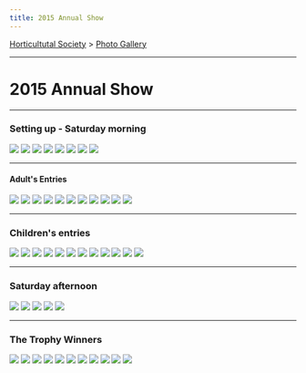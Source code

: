 ```yaml
---
title: 2015 Annual Show
---
```



[Horticultutal Society](/horticultural-society) > [Photo Gallery](/horticultural-society/PhotoGallery)

----

# 2015 Annual Show


----

### Setting up - Saturday morning

![](https://lh3.googleusercontent.com/pw/ACtC-3fuXE2sDkVFRArpa1lS4sEErRQrzXECglrm5VQp3sG6UMAcvtdoDP3qPaCaJhdSyrjUm9802WWCbe9NJntOoUf_QgkI95tURdPWkfW6c_rJ_HIw0P0uzM8rUZC-mXvg3etP7EBj5aqWLZzxLxnUJLLI=w917-h578-no?authuser=0)
![](https://lh3.googleusercontent.com/pw/ACtC-3fpGnk2SVBnYi3oe-Pv9v3bg0Q2KiIa96E19YRXaS4Z5vajKku23lnnEILGafldLR3_QJGD0EmTcUTS4ZKCioIeoY-zTdLHtMDMsYB682bdarLGjXggkU3Uv4QAgi6GWzkJaVsFVa0Gv_4Gcd9KKVSQ=w817-h509-no?authuser=0)
![](https://lh3.googleusercontent.com/pw/ACtC-3eZq1amG992aaTfFbPAkibjTs9WJKM3DFvbYwFBMJ0jnZg29-FfIi5aiZAeWvN3C_QMZhyIawEa4f53q3Z-VZ0yl_usfxNMVURhWDaUmA089PS3947YuDK0elBrDzBgk_ZwXVYMTYt51iovp-TkBhUN=w909-h608-no?authuser=0)
![](https://lh3.googleusercontent.com/pw/ACtC-3fDTBHXR-Q8OWOVo0tCEEPxuBF4EnngpZzuf-ratLhNwlCXBYdvvWK0fmxf2UuKPebk109UwP527nABlMkKoBvHGnRJb4LRlHArKDDbG1DAg29YnxHIop8MqUpy4J9vTt5kpqqI1o1d5yZCJWmNVK0C=w893-h544-no?authuser=0)
![](https://lh3.googleusercontent.com/pw/ACtC-3eR2x0XguUQXAOKBHSnvQBCF78bdxQtcpdc6qS36MM7qBEEkO2OVCbvK17Iyg5_LkYQnbVkOmruDSiqnBQtopJzddv0yh5hvc8b10CJ_fHP0EbS2jwDgqWfD1E33iM5ezrG5DeXfU7UboyhyeLSLC2u=w847-h618-no?authuser=0)
![](https://lh3.googleusercontent.com/pw/ACtC-3eOaXo8e_h0CTpemGD0I5UQzyKz1x-qYTZorWuAt3b4pd37Gky0S5ChpOW1B15pUqFE1zfamTUHvuWpBE0F_5x7yg_e6tlwrgsxI5Q13DkIKA-JhtBCTlu4jEMreKpCjfZobqRKxmCdapINVJYJt9gY=w852-h617-no?authuser=0)
![](https://lh3.googleusercontent.com/pw/ACtC-3cQb0CAS1me5RAD42IL3DG9-vDCq3-g0OU7L7mGjYMiVFF_G1gVjPYdt0GdnTiw86I8hcP5HqWrN3Bq1Z_jaS_OoAaZM8xZiNP9krHa1JiXt1K-Ben6nuILTVeVBriMQ8izivCWd0cDsYsxAONAGa5l=w930-h521-no?authuser=0)
![](https://lh3.googleusercontent.com/pw/ACtC-3d5raishZtp4cbCBmZ9T-FD46DtwoE-VXimQqNnpH9pnSQ7axrI50tU6iRXym3IOHClQgIEA1O34o6Go8pqmrtQvTNVnefA23MV8EbZFrs8ZMH0bPqYN8kNkFzNQG7hOTgtMs_DgdAUUUiFuapJl6DE=w750-h597-no?authuser=0)


----

#### Adult's Entries

![](https://lh3.googleusercontent.com/pw/ACtC-3dM53jjoLIUB_LsehKGtu6Le4uE_OSxKvEiahLIENYy-AmAFBWenIOS1D0tyu5X6B63reWO5kqm7Odjo1pg3J9NkRS--ZvNS60qyGvmMKf_Z220jB8mEXxRWggAsZE2SwHtm49Hhfuwo6VavPftijMG=w918-h624-no?authuser=0)
![](https://lh3.googleusercontent.com/pw/ACtC-3dLD8Ff3UVSP2oCAFVCCjyJp9WyJWRhmAsheY_LcoAOrd0z_WcLVjv7HZIgynK60eEiXQv37Tgq2pRxbnyeBqa-iN_OphpLEd-w4meeys73crJZbQs4etzkM3N11LEaw3XvxMkVRWxRiY6APwEK_4wP=w921-h619-no?authuser=0)
![](https://lh3.googleusercontent.com/pw/ACtC-3eO35KxdxMUFLCJb8NZicB3bVg8cL1vmKX_dAwWzmUvWiedhLSXLebN8cry3YY-v6Wnz9h6Okh2590MO-XQz5vHkQFssgi3oYYhCFUYG0PEfs7pRRyMK82tkTzgw5T_Rncyf66tmGtEoSiDnenb-2Fd=w923-h625-no?authuser=0)
![](https://lh3.googleusercontent.com/pw/ACtC-3dtI5nd30yhuI0aTGvY2ie3BdMQkVHQrAOUVhlFONMOvixi9j8j4SlLGoy1TWalInFB5UztLid3IYMBUv9eO14yrE4o5zTYbzsKfFvmrizOnoqhEmTIYTnxLKQI3FPsbNUtpnfU-CQrt8djYHLI8B6-=w922-h619-no?authuser=0)
![](https://lh3.googleusercontent.com/pw/ACtC-3fXm18mV0cTETvhZtWiJZ_Mp0mYS8mcI1hWzoI_eiev0L0N1iEW9gewCxMtgCdgFJeUWvzyfywxSOwdLyJsYs6y9ti4WvBbzNRePaWKeLA_YD-J6cklDzknMWCmwKNaweFz1ClXasnTwcLktIjiPqXW=w894-h620-no?authuser=0)
![](https://lh3.googleusercontent.com/pw/ACtC-3dVxpQYRX9cJJFrS6aWzE6r-fn6nas57us75af-ayy5PFAXsYCHgq9f6zmBwzF3QchWJAsBNsf_p1RnqROd1UovQcW6LzjH4f8u_4m77Ej3K78m5p-QxaMMcCM-P2hZ9HSFr_3GlQxEauai_CdXBJC3=w907-h617-no?authuser=0)
![](https://lh3.googleusercontent.com/pw/ACtC-3eT18c-Z7ey0JY07WSs3Tj_7j-Y8grYNOVXxfAPH4PQin7C9nRW7FVCD8PDSKuQbMTLg9jwy2VD9l9y5W9467C8MAAsU73UXAlAWiHT7wyOP0MqBLF3AsStfVyva571VH_MZVL_pXLT6_ZEu3rjh0h7=w853-h620-no?authuser=0)
![](https://lh3.googleusercontent.com/pw/ACtC-3deYeKh50VqjgzJxxx3-hmsJ56VLBmpq_DrVBFwFH6z9A8u7Od9b1N_MfpOZqk7jlDbF6vNJ3xlMqQV4bTusJ0uYqZH_GIPliBozjw0tJgl1ALb0_8wJy7TT8b6Gsz5lhhbJe-ui2Xss1tQDZisbUXJ=w654-h608-no?authuser=0)
![](https://lh3.googleusercontent.com/pw/ACtC-3eDNwu3cK_4XGWZPKmnzRflJDWByWqhjd1kc_9OW-X20Qjb-cU-JYPdIDrP8ULNe8j0XnDZZnqtwAju1spAMDWQnZFEIfzXf2Bc2yI4FZ1ybJ_ubLirx6V3wQ-_qTUmJYYT2tAEjM7tYp85wVuG6guY=w819-h548-no?authuser=0)
![](https://lh3.googleusercontent.com/pw/ACtC-3e0TRzit_8Qsg21TL6Vpe-zds9OHIvIEoZtYVEgvSU5v5_e5FXsTXVZcZfKJG6nlpd75xvo-Ft3pTZ6afLQDcJgrcvyJRp8BlSQCSM5MhKAuXQqo7bpT06cnJrNIrdCKYbcUOaqdsPmbExgYr9GTiEO=w641-h615-no?authuser=0)
![](https://lh3.googleusercontent.com/pw/ACtC-3dDmxXqJLJjn-1pIfZf19zqph0PeoqiVWddScvtwa8IJXQngNSopvFe66IVFs370QKhUhityMQfUSEyMCEJfB-8MgqomtHl6jHCGCL40-QxHjaZ-aQ_RsKyGbnYJks97vIpRCoo2gj3ELK7_iljor21=w932-h546-no?authuser=0)

----

### Children's entries

![](https://lh3.googleusercontent.com/pw/ACtC-3f9pAe0dPpmeEf6AoKiaBrUAwnU6ux5u0RF8L2PQeQSkI6kc7SOUy-xmHJlhGwkSYriCbXWH0jNyULmBWuRKO0nScOmsGt8G5IQAUR1A-pwiBhSucd9NoQ_5N7rC6LJ-RUlQH0FcvPvLigW-8UkVhG_=w853-h623-no?authuser=0)
![](https://lh3.googleusercontent.com/pw/ACtC-3fI6TeZB_XXGEoIuMkvnDzzzwSA7Qj-0I5X53K1lJgC7TN0LT1bJGXY-MCu7Xj-9NP00ip1Ly_jnaggCQMcQyyZx0rUG_gzUPYVZeIn0uISFompcExYT5G9lcNt9ETMdPIlr5wOBT-upVtdPAaQ2kCi=w752-h542-no?authuser=0)
![](https://lh3.googleusercontent.com/pw/ACtC-3fMsvaaZ7Gdi99cmea8L7E1qWuTrWCs8KtS5iJ9zPEgqVK1l3MeTmU3B8Ewo-_qSlrjRtHWC6PM-hXBf1hRlB3PeFFRc78yDsj1QwY436_tZYW9yagArJSN2O8uYMTDG_FlAcQWqAiUqZprwtHLCf6U=w811-h535-no?authuser=0)
![](https://lh3.googleusercontent.com/pw/ACtC-3eVcdL8r983RwNOYRTPmwUlCIAhRWCPZZnDdsjhkr4Uzoh1zcTmydJjzSq-hhN06nG_nCnXeVaLm9EWvcP_dSIZEHob-ALYNB3B5Fjh-SWBnqFlhJ0SjUs1PmIUDj0k7AHZv1wQzIdKmL9vb0Nkb1o2=w927-h613-no?authuser=0)
![](https://lh3.googleusercontent.com/pw/ACtC-3eZPIHBzLSZ5EZskpmFQVMfOp_xcVj9X3GKF4jQrI6BqOJbWKOscf6Xb9z0-IGUIrI-hBOqmW6hdL5U8OonpmrA6vARBJlIk2kQrnRvJqxdD03HZSJ-DQxyVXubjJcD6UsYbbO0QHb53R6kjyWVjHEn=w922-h616-no?authuser=0)
![](https://lh3.googleusercontent.com/pw/ACtC-3fcakysVTtUZmyT2nT4kfSTttiPlAKffjsJsFs1XXcKBTXpT8yLNfIwgMGIjWxtzM2uP0Ozc64YNn1qBMvOqU-WXHQGyODhMpeUn-RoEdyuahd_p7o4sjLycdPG1SCKggDYPkDG12n9ibIc3GulmB47=w591-h612-no?authuser=0)
![](https://lh3.googleusercontent.com/pw/ACtC-3efnNZJ2TXJ7fsqYCok-6U6MTSw9KDPqMMZaPKTGIH82q4JJel9xrspTvWNKVTIOt5tO5rkRRg93t6xD7VvNmeGJWgtVq4KD-epOBZ6kI8rRlYyUQvoC-DrvqD7_Q58puMZonRW1lMEy0iGdPPYJOo8=w861-h558-no?authuser=0)
![](https://lh3.googleusercontent.com/pw/ACtC-3dh4bZWjMhRdQNWhslq_pH0REkd0IQD9qb7fBiUhX6paP-7h2WWJl_BfnFobool6kBNRJ9JNQPEL3riCdeEhug3aiDvYK_Iiuz0bNwDGl60j4exjoama04t55oUwm1ATNdF2CpGcMh5KlhIgtRJYrPq=w891-h599-no?authuser=0)
![](https://lh3.googleusercontent.com/pw/ACtC-3dezc_Kdi7kQ8ZILopdFVkcwCNjhmYkF-dS3gg0pBEDDIcPae7L4NCDAkWwfbxf7dNQ5WYyNElc4io2_c5EoYraGJO_lImY86jeSDAvNTG0ZZ2hxSlUMtfrh8OsLDAEQmLKWXypvd2CQevVEtJcGiCm=w576-h525-no?authuser=0)
![](https://lh3.googleusercontent.com/pw/ACtC-3co3lvhbY07x8et95JIqiYkxiSZQ3byFHfVZ1Yn4wrrEMMOqjlrKmLB8_8z4uL3McObaQ477K0H6fkmjDk89CXyW0AeqyR_2EqCuDl_t3gmt0-odKPd6AoxHEcxAhTlfdzSJgorZm0I-8FXo_5YAPQ6=w726-h611-no?authuser=0)
![](https://lh3.googleusercontent.com/pw/ACtC-3etCap_hhiVrt3shFkvJouBqvN932jIjQXiALyUbrO9Y9Tjk3l1d-BSKAjiCj6rpgVKsFhxzGfh95pDuyJbKiGees8sMgsgt2EAj_AfV0jTHwNIFYL1OgI6LBsMLmjmirdJpzOAg25S3JRllzlvK8WM=w683-h618-no?authuser=0)
![](https://lh3.googleusercontent.com/pw/ACtC-3dGTK05tj7llgWL28IoetW7TfEGL3Gi6UQeN6gn91xh2GHcVwRBHf-DayytBY5OwcHOwIrQHv4SAR0q7aOuzOdJdoCQhfoe7sJ2PkhIOOQprAev0tXz9WdcHbHHHuI_-_JIz-gLUnxdxsBOOennljgO=w919-h613-no?authuser=0)

---

### Saturday afternoon

![](https://lh3.googleusercontent.com/pw/ACtC-3dX5Uuu1T-BkiAmXnhmaZMtUpH_Ba8hyXI4mFTQebtab_n7SLaaobs1sP4jLTt-xCUGdF5tsdUIYgLg1J50HoJlOiaCS3dhGS0x_kaaCOVQ9me7Rz9fhSWqKwhSlmiTQD6SOIz3k62z55Q_CI3-pFdO=w775-h438-no?authuser=0)
![](https://lh3.googleusercontent.com/pw/ACtC-3dXe8Lkoj-ZKtJqrxfMQ1L2XSj-Z_M1S7Ztc4PxsoSQFGg4MwrO4OoPfgNvpDU4SWfd3rNGJamAW3gS9LMvWRZSTMOx1TrgL0WH6Tv6PCfeJYWxGwVdaFBRDcxaFw_H1vdLoWa0HI0lGtk7ahYfaulk=w856-h496-no?authuser=0)
![](https://lh3.googleusercontent.com/pw/ACtC-3dGFfdIv9wu3hxI2LC3bV3D33o4RQ58Kqg0aRP5xQIJnrLryA77yiZyiJ_Hc4KJHbbevqvLxCy_A-AVjKT9qJSZS6t4QReKVk6kf1-H6Yl_Q_aPjRGMSOAIxxRCFdwkCfaXDBZJ2cQyVokk7ZRxI5C_=w643-h512-no?authuser=0)
![](https://lh3.googleusercontent.com/pw/ACtC-3fvsfAL4wq-213DCToYXy01ZTKkX_k1pUTro_SV7IHyRc1cxwdwqkkAUb5AJJO5xl791qdngHEghTUYB-nPKTvdRMoYh3jeyv9oBKnW30m6cK2sRMCTaIPaTEbuoLlC5PVBRuc7lLObmXdUWqFyeciT=w928-h517-no?authuser=0)
![](https://lh3.googleusercontent.com/pw/ACtC-3dAIQHeFO95B2gw14hXSjQ8rNzZUtvz7ebYW8_zKSQ8zFBCAKu6bVl7C6Tqdyd6YEM1_x59Bkq6MFCPmcKcGH3frVVqdDPm97RAQmWE7FxvajBS6mnshjO6Vi4lRHAuvyGLQuXCUa_bPVT0dvYAq6kV=w682-h499-no?authuser=0)


----

### The Trophy Winners

![](https://lh3.googleusercontent.com/pw/ACtC-3cU7Ii6iOW_GsYH7xc-8B9rV3PHg-vbbBem-Jc2VLcLm4DWpXYupqDLKJ17ZpmLG5Yi1wctSB6qkNLkynjuybsdXwmdk2dhO1KdGA2gAsAjYXodErXzdaJzXEiCTSMMaZaxnPGL9msjLVnqOrdXP1Si=w744-h550-no?authuser=0)
![](https://lh3.googleusercontent.com/pw/ACtC-3dZNKPNUqtb3fXRtVznoU_Hmo085GIKVdvIG6oR11SdV5PCz8ONnHaWDOt3CmfIqqOMJTRCS7SKvsF3eH-yIKO1kfb5tlmqSYt2JbirRnFZSsomCyHV0YMkz8k2rmGVe0j7pfNej37-j5BzV5E0Dwd2=w671-h600-no?authuser=0)
![](https://lh3.googleusercontent.com/pw/ACtC-3e-Zl35bV6RWWIqhANiNE3RweopHsOmsbYEipC7xditrWoeM3LlXjNRZYcRy8LzljHphDBkt_jemKvz5uu_aYuOV44q7zqHkotQyAGgnPKEP_62zvk6f4tz1mZAMNNoc5CqkFdxT3gya4w50tnMfX_R=w512-h522-no?authuser=0)
![](https://lh3.googleusercontent.com/pw/ACtC-3fglSEM-KtYPeE1YCttJ7s09WNdBLbNzM5ORd5LaufYFGwva7aTNcjOic04wOU2RX_IXpdV0ykDsxXA-XHhT_CYw6dpHiCuZD1nY0gKztfpp5Pka1Gbl7zuDGF9lf-DlpwO8OIxyRsyWJzUwo9Tu1gY=w266-h515-no?authuser=0)
![](https://lh3.googleusercontent.com/pw/ACtC-3cDzl-iFA21la2mL0T5DJKmLcFfHYZ415OIJpX4yX5Z5wtc8voOZNHf5AhLQERrKgawwsAooI2HcYp1jakuhaVOzh0Nd7zTYVn2XT4tViPupMsdPpxdmNm4V284tg8r1AhegDzbMEaD60vkUekTZa2V=w865-h590-no?authuser=0)
![](https://lh3.googleusercontent.com/pw/ACtC-3d7biKdOFPRm-jrcyObEIaxws6iK1Te-yQBAsBG1jgjkMoqIB5pcBKyr40JSgxWfeNpiDhMpGuqzzSUSmo4TSeQGnAH8ZvLUhxjTMxoCTNFBdWllT5Uzs7IGl0kW0yamNApql_AaT5YDwf9tMdq_x7r=s509-no?authuser=0)
![](https://lh3.googleusercontent.com/pw/ACtC-3evJavaP69DNzCFH8fuNdEe5di6v3pLtFtOWcg9TbbaLY85wvx25uuYDyyLiepFhMgrlgRyWbN_vjszOyN49T2a809jZ2CV_5jr9AhtWwtuB8JVWtgUHTNdogyz0Ru6bUM8PZU6f9c0ELTwvUkAtn4I=w549-h391-no?authuser=0)
![](https://lh3.googleusercontent.com/pw/ACtC-3cg6NGrow95kHLkNtBSoIt_Zb71D2HN4E7-cokqOq1OnEHtUlHp1f-oTUvro4twIrBYACBdNQ-MWpwCvce0voogExCEdkzKsbJFJ7-wZEylJeo5n50ToxUz99Jm6rYYDYKxksMT2Ab7U4Y-RIjSDCSE=w665-h576-no?authuser=0)
![](https://lh3.googleusercontent.com/pw/ACtC-3fVahGLN8wV5_rW1nRIyKmlppUYXp3S5xgE5XZ3b-c8HPlnWxHAGOCDrSnyzd0zv3Xn_X-hBVFbuurJsk6lyhguVNGvacVJNsYzGMB0YtR61IFU8E1yxf7rDIqC3b3aT8LgJzxPdPlIqfibtUWd1Hlf=w174-h363-no?authuser=0)
![](https://lh3.googleusercontent.com/pw/ACtC-3eSp219xSMCPM-6gc635TVjPofWbiLg7yw6B8mtEBU9Pmji-xbURPHrCe7D9gmuhLCk7rMgVaTo4kQ7FFjEFL385WeMpBESY7Zkc2j98Ew-P4w6UdLmM76lKQlsIL7Nu9YM5H3EtnDjpoplT0s3pGFf=w309-h503-no?authuser=0)
![](https://lh3.googleusercontent.com/pw/ACtC-3eIHFCHtnnPgJ8IyWby_0iuYQ14sn51ryXIDzH8aCPIUAOjDYnVJtEpn8VCu3GqDuRGs_nWRcr6374KzAPK2EWkgH3AvVYZNz8gpZ0nOf0d017EGjepaGKzI_lz_NeIPYRjw6TRHfgs9bfrdfATOI6V=w544-h523-no?authuser=0)
